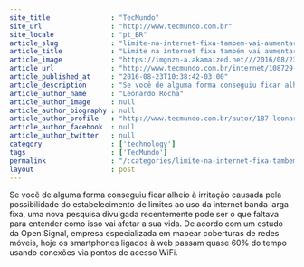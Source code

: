 ```yaml
---
site_title               : "TecMundo"
site_url                 : "http://www.tecmundo.com.br"
site_locale              : "pt_BR"
article_slug             : "limite-na-internet-fixa-tambem-vai-aumentar-seus-gastos-com-planos-3g-e-4g"
article_title            : "Limite na internet fixa também vai aumentar seus gastos com planos 3G e 4G"
article_image            : "https://imgnzn-a.akamaized.net///2016/08/23/23103727596132-t1200x480.jpg"
article_url              : "http://www.tecmundo.com.br/internet/108729-limite-internet-fixa-aumentar-gastos-planos-3g-4g.htm"
article_published_at     : "2016-08-23T10:38:42-03:00"
article_description      : "Se você de alguma forma conseguiu ficar alheio à irritação causada pela possibilidade do estabelecimento de limites ao uso da internet banda larga fixa, uma nova pesquisa divulgada recentemente pode ser o que faltava para entender como isso vai afetar a sua vida. De acordo com um estudo da Open Signal, empresa especializada em mapear coberturas de redes móveis, hoje os smartphones ligados à web passam quase 60% do tempo usando conexões via pontos de acesso WiFi."
article_author_name      : "Leonardo Rocha"
article_author_image     : null
article_author_biography : null
article_author_profile   : "http://www.tecmundo.com.br/autor/187-leonardo-rocha/"
article_author_facebook  : null
article_author_twitter   : null
category                 : ['technology']
tags                     : ['TecMundo']
permalink                : "/:categories/limite-na-internet-fixa-tambem-vai-aumentar-seus-gastos-com-planos-3g-e-4g/"
layout                   : post
---
```


Se você de alguma forma conseguiu ficar alheio à irritação causada pela possibilidade do estabelecimento de limites ao uso da internet banda larga fixa, uma nova pesquisa divulgada recentemente pode ser o que faltava para entender como isso vai afetar a sua vida. De acordo com um estudo da Open Signal, empresa especializada em mapear coberturas de redes móveis, hoje os smartphones ligados à web passam quase 60% do tempo usando conexões via pontos de acesso WiFi.
